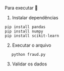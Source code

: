 Para executar 🔧

1. Instalar dependências
```
pip install pandas
pip install numpy
pip install scikit-learn
```

2. Executar o arquivo
```
   python fraud.py
```

3. Validar os dados

